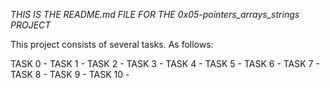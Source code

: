 *THIS IS THE README.md FILE FOR THE 0x05-pointers_arrays_strings PROJECT*

This project consists of several tasks.
As follows:

TASK 0 -
TASK 1 -
TASK 2 -
TASK 3 -
TASK 4 -
TASK 5 -
TASK 6 -
TASK 7 -
TASK 8 -
TASK 9 -
TASK 10 -

